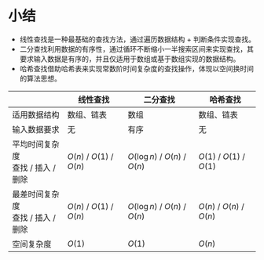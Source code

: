 # 小结

- 线性查找是一种最基础的查找方法，通过遍历数据结构 + 判断条件实现查找。
- 二分查找利用数据的有序性，通过循环不断缩小一半搜索区间来实现查找，其要求输入数据是有序的，并且仅适用于数组或基于数组实现的数据结构。
- 哈希查找借助哈希表来实现常数阶时间复杂度的查找操作，体现以空间换时间的算法思想。

<div class="center-table" markdown>

|                                       | 线性查找                 | 二分查找                      | 哈希查找                 |
| ------------------------------------- | ------------------------ | ----------------------------- | ------------------------ |
| 适用数据结构                          | 数组、链表               | 数组                          | 数组、链表               |
| 输入数据要求                          | 无                       | 有序                          | 无                       |
| 平均时间复杂度</br>查找 / 插入 / 删除 | $O(n)$ / $O(1)$ / $O(n)$ | $O(\log n)$ / $O(n)$ / $O(n)$ | $O(1)$ / $O(1)$ / $O(1)$ |
| 最差时间复杂度</br>查找 / 插入 / 删除 | $O(n)$ / $O(1)$ / $O(n)$ | $O(\log n)$ / $O(n)$ / $O(n)$ | $O(n)$ / $O(n)$ / $O(n)$ |
| 空间复杂度                            | $O(1)$                   | $O(1)$                        | $O(n)$                   |

</div>
